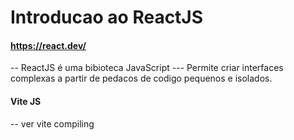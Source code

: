 # Introducao ao ReactJS

#### https://react.dev/

-- ReactJS é uma bibioteca JavaScript
--- Permite criar interfaces complexas a partir de pedacos de codigo pequenos e isolados.

#### Vite JS
-- ver vite compiling 